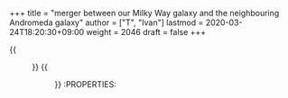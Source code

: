+++
title = "merger between our Milky Way galaxy and the neighbouring Andromeda galaxy"
author = ["T", "Ivan"]
lastmod = 2020-03-24T18:20:30+09:00
weight = 2046
draft = false
+++

{{<figure src="/images/galaxycrash.jpg">}}
{{<figure src="/images/starforming.jpg">}}
:PROPERTIES:
